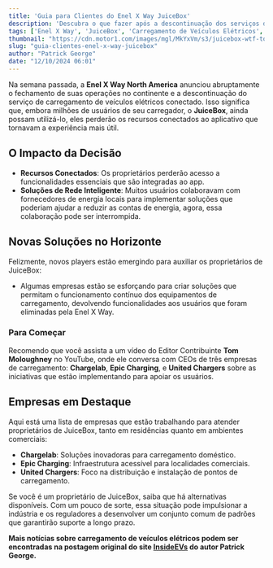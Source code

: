 ```yaml
---
title: 'Guia para Clientes do Enel X Way JuiceBox'
description: 'Descubra o que fazer após a descontinuação dos serviços da Enel X Way.'
tags: ['Enel X Way', 'JuiceBox', 'Carregamento de Veículos Elétricos', 'Notícias de Carros Elétricos']
thumbnail: "https://cdn.motor1.com/images/mgl/MkYxVm/s3/juicebox-wtf-top.jpg"
slug: "guia-clientes-enel-x-way-juicebox"
author: "Patrick George"
date: "12/10/2024 06:01"
---
```


Na semana passada, a **Enel X Way North America** anunciou abruptamente o fechamento de suas operações no continente e a descontinuação do serviço de carregamento de veículos elétricos conectado. Isso significa que, embora milhões de usuários de seu carregador, o **JuiceBox**, ainda possam utilizá-lo, eles perderão os recursos conectados ao aplicativo que tornavam a experiência mais útil.

## O Impacto da Decisão
- **Recursos Conectados**: Os proprietários perderão acesso a funcionalidades essenciais que são integradas ao app.
- **Soluções de Rede Inteligente**: Muitos usuários colaboravam com fornecedores de energia locais para implementar soluções que poderiam ajudar a reduzir as contas de energia, agora, essa colaboração pode ser interrompida.

## Novas Soluções no Horizonte
Felizmente, novos players estão emergindo para auxiliar os proprietários de JuiceBox:
- Algumas empresas estão se esforçando para criar soluções que permitam o funcionamento contínuo dos equipamentos de carregamento, devolvendo funcionalidades aos usuários que foram eliminadas pela Enel X Way.

### Para Começar
Recomendo que você assista a um vídeo do Editor Contribuinte **Tom Moloughney** no YouTube, onde ele conversa com CEOs de três empresas de carregamento: **Chargelab**, **Epic Charging**, e **United Chargers** sobre as iniciativas que estão implementando para apoiar os usuários.

## Empresas em Destaque
Aqui está uma lista de empresas que estão trabalhando para atender proprietários de JuiceBox, tanto em residências quanto em ambientes comerciais:
- **Chargelab**: Soluções inovadoras para carregamento doméstico.
- **Epic Charging**: Infraestrutura acessível para localidades comerciais.
- **United Chargers**: Foco na distribuição e instalação de pontos de carregamento.

Se você é um proprietário de JuiceBox, saiba que há alternativas disponíveis. Com um pouco de sorte, essa situação pode impulsionar a indústria e os reguladores a desenvolver um conjunto comum de padrões que garantirão suporte a longo prazo.

**Mais notícias sobre carregamento de veículos elétricos podem ser encontradas na postagem original do site [InsideEVs](https://insideevs.com/news/737124/enel-juicebox-customer-guide/) do autor Patrick George.**
